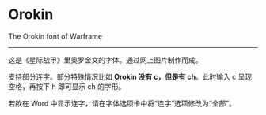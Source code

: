 # Orokin

The Orokin font of Warframe

----
这是《星际战甲》里奥罗金文的字体。通过网上图片制作而成。

支持部分连字。部分特殊情况比如 **Orokin 没有 c，但是有 ch**。此时输入 c 呈现空格，再按下 h 即可显示 ch 的字形。

若欲在 Word 中显示连字，请在字体选项卡中将“连字”选项修改为“全部”。
